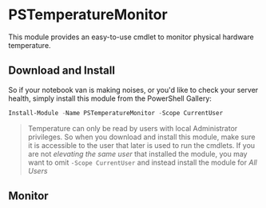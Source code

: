 # PSTemperatureMonitor

This module provides an easy-to-use cmdlet to monitor physical hardware temperature.

## Download and Install

So if your notebook van is making noises, or you'd like to check your server health, simply install this module from the PowerShell Gallery:

```powershell
Install-Module -Name PSTemperatureMonitor -Scope CurrentUser
```

> Temperature can only be read by users with local Administrator privileges. So when you download and install this module, make sure it is accessible to the user that later is used to run the cmdlets.
> If you are not *elevating the same user* that installed the module, you may want to omit `-Scope CurrentUser` and instead install the module for *All Users*


## Monitor

